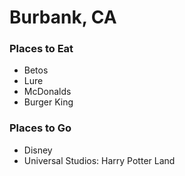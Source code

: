 # Burbank, CA

### Places to Eat
- Betos
- Lure
- McDonalds
- Burger King

### Places to Go
- Disney
- Universal Studios: Harry Potter Land
